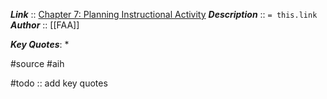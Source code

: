 ***Link***      :: [Chapter 7: Planning Instructional Activity](https://www.faa.gov/sites/faa.gov/files/regulations_policies/handbooks_manuals/aviation/aviation_instructors_handbook/09_aih_chapter_7.pdf)
***Description***      :: `= this.link`
***Author*** :: [[FAA]]

***Key Quotes***:
* 

#source #aih 

#todo :: add key quotes
